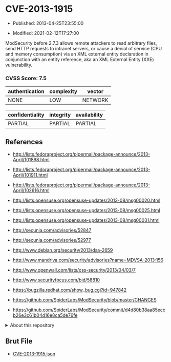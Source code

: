 # CVE-2013-1915

- Published: 2013-04-25T23:55:00

- Modified: 2021-02-12T17:27:00

ModSecurity before 2.7.3 allows remote attackers to read arbitrary files, send HTTP requests to intranet servers, or cause a denial of service (CPU and memory consumption) via an XML external entity declaration in conjunction with an entity reference, aka an XML External Entity (XXE) vulnerability.

### CVSS Score: **7.5**

| authentication | complexity | vector |
| --- | --- | --- |
| NONE | LOW | NETWORK |

| confidentiality | integrity | availability |
| --- | --- | --- |
| PARTIAL | PARTIAL | PARTIAL |

## References

* http://lists.fedoraproject.org/pipermail/package-announce/2013-April/101898.html

* http://lists.fedoraproject.org/pipermail/package-announce/2013-April/101911.html

* http://lists.fedoraproject.org/pipermail/package-announce/2013-April/102616.html

* http://lists.opensuse.org/opensuse-updates/2013-08/msg00020.html

* http://lists.opensuse.org/opensuse-updates/2013-08/msg00025.html

* http://lists.opensuse.org/opensuse-updates/2013-08/msg00031.html

* http://secunia.com/advisories/52847

* http://secunia.com/advisories/52977

* http://www.debian.org/security/2013/dsa-2659

* http://www.mandriva.com/security/advisories?name=MDVSA-2013:156

* http://www.openwall.com/lists/oss-security/2013/04/03/7

* http://www.securityfocus.com/bid/58810

* https://bugzilla.redhat.com/show_bug.cgi?id=947842

* https://github.com/SpiderLabs/ModSecurity/blob/master/CHANGES

* https://github.com/SpiderLabs/ModSecurity/commit/d4d80b38aa85eccb26e3c61b04d16e8ca5de76fe

<details>
<summary>About this repository</summary> 

  This repository is part of the project [Live Hack CVE](https://github.com/Live-Hack-CVE). Main website can be found [www.live-hack.org](https://www.live-hack.org) 
  
  Made by [Sn0wAlice](https://github.com/Sn0wAlice) for the people that care about security and need to have a feed of the latest CVEs. Hope you enjoy it, don't forget to star the repo and follow me on [Twitter](https://twitter.com/Sn0wAlice) and [Github](https://github.com/Sn0wAlice). And that is my [personnal website](https://www.alice-snow.me/)

  - [Home Page](https://github.com/Live-Hack-CVE)
  - [Framework](https://github.com/Live-Hack-CVE/cve-framework)
  - [CVE database](https://github.com/Live-Hack-CVE/full_database)
  - [Changelog](https://github.com/Live-Hack-CVE/Changelog)
</details>

## Brut File

* [CVE-2013-1915.json](https://raw.githubusercontent.com/Live-Hack-CVE/full_database/main/cves/2013/CVE-2013-1915.json)

